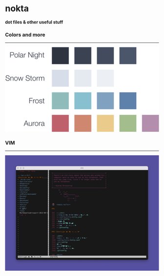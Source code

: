 # nokta
**dot files &amp; other useful stuff**

### Colors and more
---
![Nord Colors](/nord-colors.svg)


### VIM
---
![Vim Dashboard](/vim-dashboard.jpg)